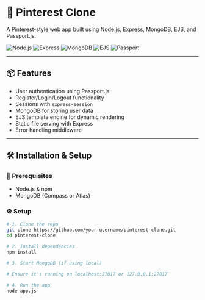 # 📌 Pinterest Clone

A Pinterest-style web app built using Node.js, Express, MongoDB, EJS, and Passport.js.

![Node.js](https://img.shields.io/badge/Node.js-339933?style=flat&logo=node.js&logoColor=white)
![Express](https://img.shields.io/badge/Express.js-000?style=flat&logo=express&logoColor=white)
![MongoDB](https://img.shields.io/badge/MongoDB-47A248?style=flat&logo=mongodb&logoColor=white)
![EJS](https://img.shields.io/badge/EJS-8B0000?style=flat&logo=ejs&logoColor=white)
![Passport](https://img.shields.io/badge/Passport.js-34A853?style=flat&logo=passport&logoColor=white)

---

## 📦 Features

- User authentication using Passport.js
- Register/Login/Logout functionality
- Sessions with `express-session`
- MongoDB for storing user data
- EJS template engine for dynamic rendering
- Static file serving with Express
- Error handling middleware

---

## 🛠️ Installation & Setup

### 🔧 Prerequisites

- Node.js & npm
- MongoDB (Compass or Atlas)

### ⚙️ Setup

```bash
# 1. Clone the repo
git clone https://github.com/your-username/pinterest-clone.git
cd pinterest-clone

# 2. Install dependencies
npm install

# 3. Start MongoDB (if using local)

# Ensure it's running on localhost:27017 or 127.0.0.1:27017

# 4. Run the app
node app.js
